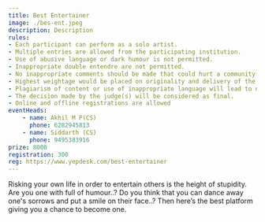 ```yaml
---
title: Best Entertainer
image: ./bes-ent.jpeg
description: Description
rules: 
- Each participant can perform as a solo artist.
- Multiple entries are allowed from the participating institution.
- Use of abusive language or dark humour is not permitted.
- Inappropriate double entendre are not permitted.
- No inappropriate comments should be made that could hurt a community’s sentiment related to their  religious belief, race, sex, culture or heritage during the live performance.
- Highest weightage would be placed on originality and delivery of the content
- Plagiarism of content or use of inappropriate language will lead to negative marking or  disqualification
- The decision made by the judge(s) will be considered as final.
- Online and offline registrations are allowed
eventHeads:
    - name: Akhil M P(CS)
      phone: 6282945813
    - name: Siddarth (CS)
      phone: 9495383916
prize: 8000
registration: 300
reg: https://www.yepdesk.com/best-entertainer
---
```


Risking your own life in order to entertain others is the height of stupidity. Are you one with full of humour..? Do you think that you can dance away one's sorrows and put a smile on their face..? Then here’s the best platform giving you a chance to become one.
